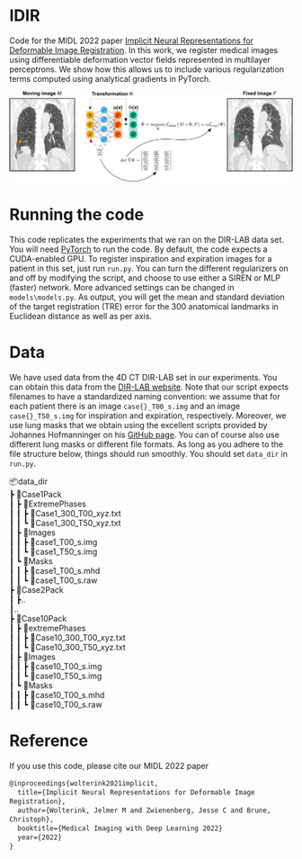 # IDIR
Code for the MIDL 2022 paper [Implicit Neural Representations for Deformable Image Registration](https://openreview.net/forum?id=BP29eKzQBu3). In this work, we register medical images using differentiable deformation vector fields represented in multilayer perceptrons. We show how this allows us to include various regularization terms computed using analytical gradients in PyTorch.

![Method overview!](Overview.png "Method overview")

# Running the code
This code replicates the experiments that we ran on the DIR-LAB data set. You will need [PyTorch](https://pytorch.org/) to run the code. By default, the code expects a CUDA-enabled GPU.  To register inspiration and expiration images for a patient in this set, just run `run.py`. You can turn the different regularizers on and off by modifying the script, and choose to use either a SIREN or MLP (faster) network. More advanced settings can be changed in `models\models.py`. As output, you will get the mean and standard deviation of the target registration (TRE) error for the 300 anatomical landmarks in Euclidean distance as well as per axis. 

# Data
We have used data from the 4D CT DIR-LAB set in our experiments. You can obtain this data from the [DIR-LAB website](https://med.emory.edu/departments/radiation-oncology/research-laboratories/deformable-image-registration/downloads-and-reference-data/4dct.html). Note that our script expects filenames to have a standardized naming convention: we assume that for each patient there is an image `case{}_T00_s.img` and an image `case{}_T50_s.img` for inspiration and expiration, respectively. Moreover, we use lung masks that we obtain using the excellent scripts provided by Johannes Hofmanninger on his [GitHub page](https://github.com/JoHof/lungmask). You can of course also use different lung masks or different file formats. As long as you adhere to the file structure below, things should run smoothly. You should set `data_dir` in `run.py`.

📦data_dir  
 ┣ 📂Case1Pack  
 ┃ ┣ 📂ExtremePhases  
 ┃ ┃ ┣ 📜Case1_300_T00_xyz.txt  
 ┃ ┃ ┗ 📜Case1_300_T50_xyz.txt  
 ┃ ┣ 📂Images  
 ┃ ┃ ┣ 📜case1_T00_s.img  
 ┃ ┃ ┗ 📜case1_T50_s.img  
 ┃ ┗ 📂Masks  
 ┃ ┃ ┣ 📜case1_T00_s.mhd  
 ┃ ┃ ┗ 📜case1_T00_s.raw  
 ┣ 📂Case2Pack  
 ┃ ┣..  
 ┃..  
 ┣ 📂Case10Pack  
 ┃ ┣ 📂extremePhases  
 ┃ ┃ ┣ 📜Case10_300_T00_xyz.txt  
 ┃ ┃ ┗ 📜Case10_300_T50_xyz.txt  
 ┃ ┣ 📂Images  
 ┃ ┃ ┣ 📜case10_T00_s.img  
 ┃ ┃ ┗ 📜case10_T50_s.img  
 ┃ ┗ 📂Masks  
 ┃ ┃ ┣ 📜case10_T00_s.mhd  
 ┃ ┃ ┗ 📜case10_T00_s.raw  

# Reference
If you use this code, please cite our MIDL 2022 paper

    @inproceedings{wolterink2021implicit,
      title={Implicit Neural Representations for Deformable Image Registration},
      author={Wolterink, Jelmer M and Zwienenberg, Jesse C and Brune, Christoph},
      booktitle={Medical Imaging with Deep Learning 2022}
      year={2022}
    }
